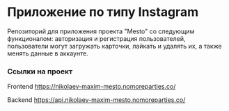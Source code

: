 # Приложение по типу Instagram

Репозиторий для приложения проекта "Mesto" со следующим функционалом: авторизация и регистрация пользователей, пользователи могут загружать карточки, лайкать и удалять их, а также менять данные в аккаунте.


### Ссылки на проект

Frontend https://nikolaev-maxim-mesto.nomoreparties.co/

Backend https://api.nikolaev-maxim-mesto.nomoreparties.co/
